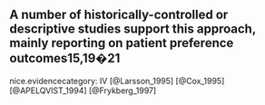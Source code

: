 A number of historically-controlled or descriptive studies support this approach, mainly reporting on patient preference outcomes15,19�21
---
 nice.evidencecategory: IV
[@Larsson_1995]
[@Cox_1995]
[@APELQVIST_1994]
[@Frykberg_1997]
